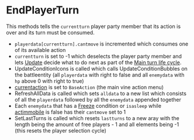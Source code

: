 # EndPlayerTurn
This methods tells the `currentturn` player party member that its action is over and its turn must be consumed.

- `playerdata[currentturn].cantmove` is incremented which consumes one of its available action
- `currentturn` is set to -1 which deselects the player party member and lets [Update](Update.md) decide what to do next as part of the [Main turn life cycle](Main%20turn%20life%20cycle.md#main-turn-life-cycle).
- UpdateConditionIcons is called which calls UpdateConditionBubbles on the battleentity (all `playerdata` with right to false and all `enemydata` with `hp` above 0 with right to true)
- [currentaction](../Player%20UI/Pick.md) is set to `BaseAction` (the main vine action menu)
- RefreshAllData is called which sets `alldata` to a new list which consists of all the `playerdata` followed by all the `enemydata` appended together
- Each `enemydata` that has a [Freeze](../Actors%20states/BattleCondition/Freeze.md) condition or `isasleep` while [actimmobile](../Actors%20states/Enemy%20features.md#actimmobile) is false has their `cantmove` set to 1
- SetLastTurns is called which resets `lastturns` to a new aray with the length being the amount of free players - 1 and all elements being -1 (this resets the player selection cycle)
